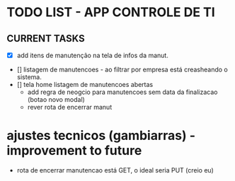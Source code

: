 # TODO LIST - APP CONTROLE DE TI

## CURRENT TASKS

- [x] add itens de manutenção na tela de infos da manut.
- [] listagem de manutencoes - ao filtrar por empresa está creasheando o sistema. 
- [] tela home listagem de manutencoes abertas
    -  add regra de neogcio para manutencoes sem data da finalizacao (botao novo modal)
    - rever rota de encerrar manut
    

# ajustes tecnicos (gambiarras) - improvement to future


- rota de encerrar manutencao está GET, o ideal seria PUT (creio eu)